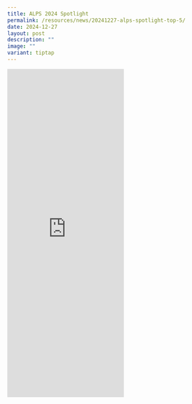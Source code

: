 ```yaml
---
title: ALPS 2024 Spotlight
permalink: /resources/news/20241227-alps-spotlight-top-5/
date: 2024-12-27
layout: post
description: ""
image: ""
variant: tiptap
---
```

<div class="iframe-wrapper">
<iframe style="border:none;overflow:hidden" height="750" width="267" allowfullscreen="true" frameborder="0" src="https://www.facebook.com/plugins/video.php?height=476&amp;href=https%3A%2F%2Fwww.facebook.com%2Falpshealthcaresupplychain%2Fvideos%2F1769070307208130%2F&amp;show_text=true&amp;width=267&amp;t=0"></iframe>
</div>
<p></p>